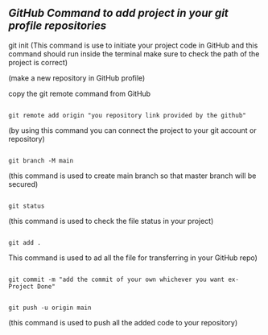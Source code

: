 ## ***GitHub Command to add project in your git profile repositories***





git init (This command is use to initiate your project code in GitHub and this command should run inside the terminal make sure to check the path of the project is correct)



(make a new repository in GitHub profile)



copy the git remote command from GitHub 

```

git remote add origin "you repository link provided by the github"

```

(by using this command you can connect the project to your git account or repository)



```

git branch -M main

```

(this command is used to create main branch so that master branch will be secured)



```

git status

```

(this command is used to check the file status in your project)



```

git add .

```

This command is used to ad all the file for transferring in your GitHub repo)



```

git commit -m "add the commit of your own whichever you want ex- Project Done"

```



```

git push -u origin main

```

(this command is used to push all the added code to your repository)



